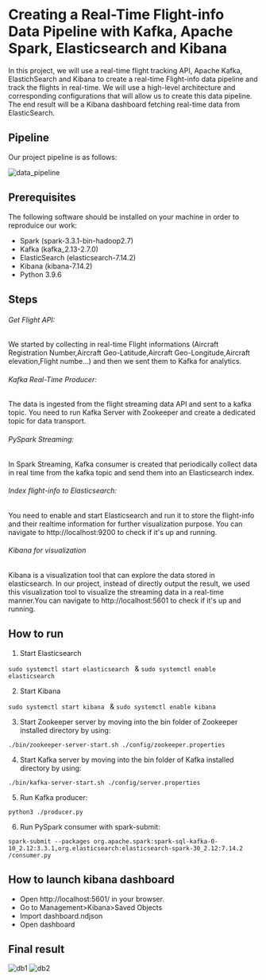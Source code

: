 # Creating a Real-Time Flight-info Data Pipeline with Kafka, Apache Spark, Elasticsearch and Kibana

In this project, we will use a real-time flight tracking API, Apache Kafka, ElastichSearch and Kibana to create a real-time Flight-info data pipeline and track the flights in real-time. We will use a high-level architecture and
corresponding configurations that will allow us to create this data pipeline. The end result will be a Kibana dashboard fetching real-time data from ElasticSearch.

## Pipeline
Our project pipeline is as follows:



![data_pipeline](https://github.com/OjasKarmarkar/Flight-Analysis-Big-Data/assets/91938852/21871293-9f38-427a-8c4b-e17daf26cb2d)

## Prerequisites
The following software should be installed on your machine in order to reproduice our work:

- Spark (spark-3.3.1-bin-hadoop2.7)
- Kafka (kafka_2.13-2.7.0)
- ElasticSearch (elasticsearch-7.14.2)
- Kibana (kibana-7.14.2)
- Python 3.9.6
## Steps
###### Get Flight API:
We started by collecting in real-time Flight informations (Aircraft Registration Number,Aircraft Geo-Latitude,Aircraft Geo-Longitude,Aircraft elevation,Flight numbe...) and then we sent them to Kafka for analytics.

###### Kafka Real-Time Producer:
The data is ingested from the flight streaming data API and sent to a kafka topic. You need to run Kafka Server with Zookeeper and create a dedicated topic for data transport.
###### PySpark Streaming:
 In Spark Streaming, Kafka consumer is created that periodically collect data in real time from the kafka topic and send them into an Elasticsearch index.
###### Index flight-info to Elasticsearch:
You need to enable and start Elasticsearch and run it to store the flight-info and their realtime information for further visualization purpose. You can navigate to http://localhost:9200 to check if it's up and running.
###### Kibana for visualization
Kibana is a visualization tool that can explore the data stored in elasticsearch. In our project, instead of directly output the result, we used this visualization tool to visualize the streaming data in a real-time manner.You can navigate to http://localhost:5601 to check if it's up and running.

## How to run
1. Start Elasticsearch

`sudo systemctl start elasticsearch ` & `sudo systemctl enable elasticsearch `

2. Start Kibana

`sudo systemctl start kibana ` & `sudo systemctl enable kibana  `

3. Start Zookeeper server by moving into the bin folder of Zookeeper installed directory by using:

`./bin/zookeeper-server-start.sh ./config/zookeeper.properties`

4. Start Kafka server by moving into the bin folder of Kafka installed directory by using:

`./bin/kafka-server-start.sh ./config/server.properties`

5. Run Kafka producer:

`python3 ./producer.py`

6. Run PySpark consumer with spark-submit:

`spark-submit --packages org.apache.spark:spark-sql-kafka-0-10_2.12:3.3.1,org.elasticsearch:elasticsearch-spark-30_2.12:7.14.2 /consumer.py`

## How to launch kibana dashboard

- Open http://localhost:5601/ in your browser.
- Go to Management>Kibana>Saved Objects
- Import dashboard.ndjson
- Open dashboard

## Final result
![db1](https://github.com/OjasKarmarkar/Flight-Analysis-Big-Data/assets/91938852/d58b0e91-9734-417f-b53d-fc960fd9f8ce)
![db2](https://github.com/OjasKarmarkar/Flight-Analysis-Big-Data/assets/91938852/9278ac3b-40d8-4d02-8d1c-becad9191973)
